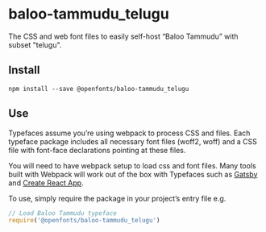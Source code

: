 
# baloo-tammudu_telugu

The CSS and web font files to easily self-host “Baloo Tammudu” with subset "telugu".

## Install

`npm install --save @openfonts/baloo-tammudu_telugu`

## Use

Typefaces assume you’re using webpack to process CSS and files. Each typeface
package includes all necessary font files (woff2, woff) and a CSS file with
font-face declarations pointing at these files.

You will need to have webpack setup to load css and font files. Many tools built
with Webpack will work out of the box with Typefaces such as [Gatsby](https://github.com/gatsbyjs/gatsby)
and [Create React App](https://github.com/facebookincubator/create-react-app).

To use, simply require the package in your project’s entry file e.g.

```javascript
// Load Baloo Tammudu typeface
require('@openfonts/baloo-tammudu_telugu')
```
